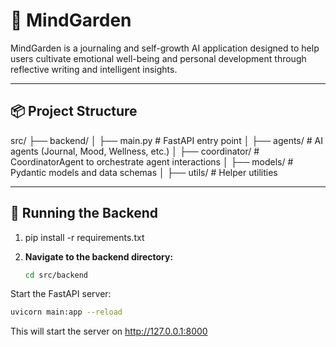 # 🌱 MindGarden

MindGarden is a journaling and self-growth AI application designed to help users cultivate emotional well-being and personal development through reflective writing and intelligent insights.

---

## 📦 Project Structure

src/
├── backend/
│ ├── main.py # FastAPI entry point
│ ├── agents/ # AI agents (Journal, Mood, Wellness, etc.)
│ ├── coordinator/ # CoordinatorAgent to orchestrate agent interactions
│ ├── models/ # Pydantic models and data schemas
│ ├── utils/ # Helper utilities

---

## 🚀 Running the Backend

1. pip install -r requirements.txt
2. **Navigate to the backend directory:**

   ```bash
   cd src/backend
Start the FastAPI server:

```bash
uvicorn main:app --reload
```
This will start the server on http://127.0.0.1:8000
